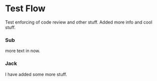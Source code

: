 # Test Flow

Test enforcing of code review and other stuff.
Added more info and cool stuff.

### Sub
more text in now.


### Jack
I have added some more stuff.

